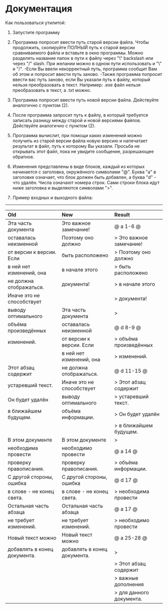 # Документация

Как пользоваться утилитой:
1) Запустите программу
2) Программа попросит ввести путь старой версии файла. Чтобы продолжить, скопируйте ПОЛНЫЙ путь к старой версии
   сравниваемого файла и вставьте в окно программы. Можно разделять название папок в пути к файлу через "\\" backslash
   или через "/" slash. При желании можно в одном пути использовать и "\\" и "/".
   -Если Вы ввели некорректный путь, программа сообщит Вам об этом и попросит ввести путь заново.
   -Также программа попросит ввести вас путь заново, если Вы указали путь к файлу, который нельзя преобразовать в текст.
   Например: .exe файл нельзя преобразовать в текст, а .txt можно.
3) Программа попросит ввести путь новой версии файла. Действуйте аналогично с пунктом (2).
4) После программа запросит путь к файлу, в который требуется записать разницу между старой и новой версиями файлов.
   Действуйте аналогично с пунктом (2).
5) Программа вычислит, при помощи каких изменений можно получить из старой версии файла новую версию и напечатает
   результат в файл, путь к которому Вы указали. Просьба не открывать этот файл, пока не увидите сообщение,
   разрешающее обратное.
6) Изменения представлены в виде блоков, каждый из которых начинается с заголовка, окружённого символами "@".
   Буква "a" в заголовке означает, что блок должен быть добавлен, а буква "d" - что удалён. Числа означают номера строк.
   Сами строки блока идут ниже заголовка и выделяются символами ">".

7) Пример входных и выходного файла:
_______________________________________
|Old                             |New                                 |Result|
|:-------------------------------|:-----------------------------------|:----------------------|
|Эта часть документа             |Это важное замечание!               |@ a 1-6 @|
|оставалась неизменной           |Поэтому оно должно                  |\> Это важное замечание!|
|от версии к версии. Если        |быть расположено                    |\> Поэтому оно должно|
|в ней нет изменений, она        |в начале этого                      |\> быть расположено|
|не должна отображаться.         |документа!                          |\> в начале этого|
|Иначе это не способствует       |                                    |\> документа!|
|выводу оптимального             |Эта часть документа                 |\>|
|объёма произведённых            |оставалась неизменной               |@ d 8-9 @|
|изменений.                      |от версии к версии. Если            |\> объёма произведённых|
|                                |в ней нет изменений, она            |\> изменений.|
|Этот абзац содержит             |не должна отображаться.             |@ d 11-15 @|
|устаревший текст.               |Иначе это не способствует           |\> Этот абзац содержит|
|Он будет удалён                 |выводу оптимального                 |\> устаревший текст.|
|в ближайшем будущем.            |объёма информации.                  |\> Он будет удалён|
|                                |                                    |\> в ближайшем будущем.|
|В этом документе                |В этом документе                    |\>|
|необходима провести             |необходимо провести                 |@ a 14 @|
|проверку правописания.          |проверку правописания.              |\> объёма информации.|
|С другой стороны, ошибка        |С другой стороны, ошибка            |@ d 17 @|
|в слове - не конец света.       |в слове - не конец света.           |\> необходима провести|
|Остальная часть абзаца          |Остальная часть абзаца              |@ a 17 @|
|не требует изменений.           |не требует изменений.               |\> необходимо провести|
|Новый текст можно               |Новый текст можно                   |@ a 25-28 @|
|добавлять в конец документа.    |добавлять в конец документа.        |\>|
|                                |                                    |\> Этот абзац содержит|
|                                |                                    |\> важные дополнения|
|                                |                                    |\> для данного документа.|

